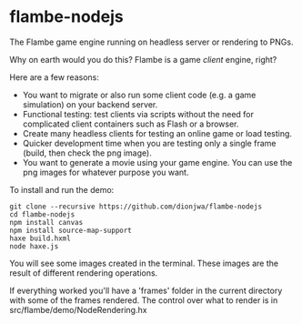 flambe-nodejs
=============

The Flambe game engine running on headless server or rendering to PNGs.

Why on earth would you do this?  Flambe is a game *client* engine, right?

Here are a few reasons:

* You want to migrate or also run some client code (e.g. a game simulation) on your backend server.
* Functional testing: test clients via scripts without the need for complicated client containers such as Flash or a browser.
* Create many headless clients for testing an online game or load testing.
* Quicker development time when you are testing only a single frame (build, then check the png image).
* You want to generate a movie using your game engine.  You can use the png images for whatever purpose you want.


To install and run the demo:

	git clone --recursive https://github.com/dionjwa/flambe-nodejs
	cd flambe-nodejs
	npm install canvas
	npm install source-map-support
	haxe build.hxml
	node haxe.js

You will see some images created in the terminal.  These images are the result of different rendering operations.



If everything worked you'll have a 'frames' folder in the current directory with some of the frames rendered.  The control over what to render is in src/flambe/demo/NodeRendering.hx
